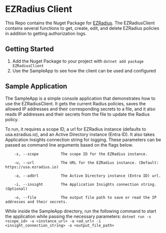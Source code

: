# EZRadius Client
This Repo contains the Nuget Package for [EZRadius](https://www.keytos.io/docs/cloud-radius/). The EZRadiusClient contains several functions to get, create, edit, and delete EZRadius policies in addition to getting authorization logs.

## Getting Started
1) Add the Nuget Package to your project with ```dotnet add package EZRadiusClient ```
2) Use the SampleApp to see how the client can be used and configured

## Sample Application

The SampleApp is a simple console application that demonstrates how to use the EZRadiusClient. It gets the current Radius policies, saves the allowed IP addresses and their corresponding secrets to a file, and it also reads IP addresses and their secrets from the file to update the Radius policy. 

To run, it requires a scope ID, a url for EZRadius instance (defaults to usa.ezradius.io), and an Active Directory instance (Entra ID). It also takes Application Insights connection string for logging. These parameters can be passed as command line arguments based on the flags below.
```
    -s, --scope          The scope ID for the EZRadius instance.
    
    -u, --url            The URL for the EZRadius instance. (Default: https://usa.ezradius.io)
    
    -a, --adUrl          The Active Directory instance (Entra ID) url.
    
    -i, --insight        The Application Insights connection string. (Optional)
    
    -o, --file           The output file path to save or read the IP addresses and their secrets.
```

While inside the SampleApp directory, run the following command to start the application while passing the necessary parameters:
```dotnet run -s <scope_id> -u <instance_url> -a <ad_url> -i <insight_connection_string> -o <output_file_path>```